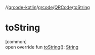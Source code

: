 //[qrcode-kotlin](../../../index.md)/[qrcode](../index.md)/[QRCode](index.md)/[toString](to-string.md)

# toString

[common]\
open override fun [toString](to-string.md)(): [String](https://kotlinlang.org/api/latest/jvm/stdlib/kotlin/-string/index.html)
